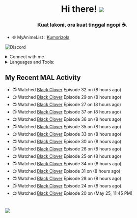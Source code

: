 <h1 align="center">Hi there! <img src="https://media.giphy.com/media/hvRJCLFzcasrR4ia7z/giphy.gif" width="25px"> </h1>
<h3 align="center">Kuat lakoni, ora kuat tinggal ngopi ☕.</h3>

- 🌐 MyAnimeList : [Kumorizola](https://myanimelist.net/animelist/Kumorizola)

![Discord](https://discord.c99.nl/widget/theme-3/761213268009943051.png)
<details>
      <summary>Connect with me</summary>
    <p align="left">
        <a href="https://www.facebook.com/kumori.hartley.1" target="blank"><img align="center"
                src="https://raw.githubusercontent.com/rahuldkjain/github-profile-readme-generator/master/src/images/icons/Social/facebook.svg"
                alt="kumori hartley" height="30" width="40" /></a>
        <a href="https://www.instagram.com/kumorizola/" target="blank"><img align="center"
                src="https://raw.githubusercontent.com/rahuldkjain/github-profile-readme-generator/master/src/images/icons/Social/instagram.svg"
                alt="kumorizola" height="30" width="40" /></a>
        <a href="https://discord.com" target="blank"><img align="center"
                src="https://raw.githubusercontent.com/rahuldkjain/github-profile-readme-generator/master/src/images/icons/Social/discord.svg"
                alt="Kumori#5882" height="30" width="40" /></a>
    </p>
</details>

<details>
    <summary align="left">Languages and Tools:</summary>
<p align="left">
      <a href="https://www.w3schools.com/css/" target="_blank">
        <img src="https://raw.githubusercontent.com/devicons/devicon/master/icons/css3/css3-original-wordmark.svg"
            alt="css3" width="40" height="40" /> </a> <a href="https://www.w3.org/html/" target="_blank"> <img
            src="https://raw.githubusercontent.com/devicons/devicon/master/icons/html5/html5-original-wordmark.svg"
            alt="html5" width="40" height="40" /> </a> <a href="https://www.java.com" target="_blank"> <img
            src="https://raw.githubusercontent.com/devicons/devicon/master/icons/java/java-original.svg" alt="java"
            width="40" height="40" /> </a> <a href="https://developer.mozilla.org/en-US/docs/Web/JavaScript"
            target="_blank"> <img
            src="https://raw.githubusercontent.com/devicons/devicon/master/icons/javascript/javascript-original.svg"
            alt="javascript" width="40" height="40" /> </a> <a href="https://nodejs.org" target="_blank"> <img
            src="https://raw.githubusercontent.com/devicons/devicon/master/icons/nodejs/nodejs-original-wordmark.svg"
            alt="nodejs" width="40" height="40" /> </a> <a href="https://www.python.org" target="_blank"> <img
            src="https://raw.githubusercontent.com/devicons/devicon/master/icons/python/python-original.svg"
            alt="python" width="40" height="40" /> </a> <a href="https://www.typescriptlang.org/" target="_blank"> <img
            src="https://raw.githubusercontent.com/devicons/devicon/master/icons/typescript/typescript-original.svg" 
            alt="typescript" width="40" height="40" /> </a> <a href="https://www.photoshop.com/en" target="_blank"> <img
            src="https://upload.wikimedia.org/wikipedia/commons/a/af/Adobe_Photoshop_CC_icon.svg" alt="photoshop" width="40" height="40"/> </a>
            <a href="https://www.adobe.com/products/premiere.html" target="_blank"> <img
            src="https://upload.wikimedia.org/wikipedia/commons/4/40/Adobe_Premiere_Pro_CC_icon.svg" alt="Premiere pro" width="40" height="40"/> </a>
            <a href="https://www.adobe.com/in/products/illustrator.html" target="_blank"> <img 
            src="https://upload.wikimedia.org/wikipedia/commons/f/fb/Adobe_Illustrator_CC_icon.svg" alt="illustrator" width="40" height="40"/> </a>
      
 </details>
 
 <h2> My Recent MAL Activity</h2>
<!-- MAL_ACTIVITY:start -->

- 📺 Watched [Black Clover](https://MyAnimeList.net/anime.php?id=34572) Episode 32 on (8 hours ago)
- 📺 Watched [Black Clover](https://MyAnimeList.net/anime.php?id=34572) Episode 29 on (8 hours ago)
- 📺 Watched [Black Clover](https://MyAnimeList.net/anime.php?id=34572) Episode 27 on (8 hours ago)
- 📺 Watched [Black Clover](https://MyAnimeList.net/anime.php?id=34572) Episode 37 on (8 hours ago)
- 📺 Watched [Black Clover](https://MyAnimeList.net/anime.php?id=34572) Episode 36 on (8 hours ago)
- 📺 Watched [Black Clover](https://MyAnimeList.net/anime.php?id=34572) Episode 35 on (8 hours ago)
- 📺 Watched [Black Clover](https://MyAnimeList.net/anime.php?id=34572) Episode 33 on (8 hours ago)
- 📺 Watched [Black Clover](https://MyAnimeList.net/anime.php?id=34572) Episode 30 on (8 hours ago)
- 📺 Watched [Black Clover](https://MyAnimeList.net/anime.php?id=34572) Episode 26 on (8 hours ago)
- 📺 Watched [Black Clover](https://MyAnimeList.net/anime.php?id=34572) Episode 25 on (8 hours ago)
- 📺 Watched [Black Clover](https://MyAnimeList.net/anime.php?id=34572) Episode 34 on (8 hours ago)
- 📺 Watched [Black Clover](https://MyAnimeList.net/anime.php?id=34572) Episode 31 on (8 hours ago)
- 📺 Watched [Black Clover](https://MyAnimeList.net/anime.php?id=34572) Episode 28 on (8 hours ago)
- 📺 Watched [Black Clover](https://MyAnimeList.net/anime.php?id=34572) Episode 24 on (8 hours ago)
- 📺 Watched [Black Clover](https://MyAnimeList.net/anime.php?id=34572) Episode 20 on (May 25, 11:45 PM)

<!-- MAL_ACTIVITY:end -->

  
<h2 align="left"> <img src="https://media.discordapp.net/attachments/918405470073520168/919220018355523584/ezgif.com-gif-maker_1.gif">
